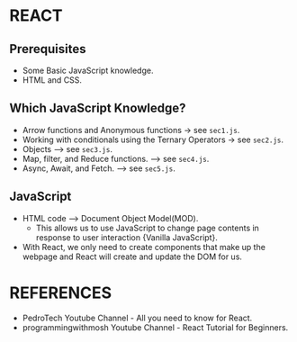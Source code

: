 # REACT
## Prerequisites
- Some Basic JavaScript knowledge.
- HTML and CSS.
## Which JavaScript Knowledge?
- Arrow functions and Anonymous functions -> see `sec1.js`.
- Working with conditionals using the Ternary Operators -> see `sec2.js`.
- Objects --> see `sec3.js`.
- Map, filter, and Reduce functions. --> see `sec4.js`.
- Async, Await, and Fetch. --> see `sec5.js`.
## JavaScript
- HTML code --> Document Object Model(MOD).
  - This allows us to use JavaScript to change page contents in response to user interaction {Vanilla JavaScript}.
- With React, we only need to create components that make up the webpage and React will create and update the DOM for us.

# REFERENCES
- PedroTech Youtube Channel - All you need to know for React.
- programmingwithmosh Youtube Channel - React Tutorial for Beginners.